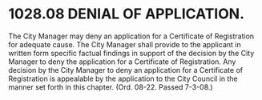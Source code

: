 1028.08 DENIAL OF APPLICATION.
==============================

The City Manager may deny an application for a Certificate of
Registration for adequate cause. The City Manager shall provide to the
applicant in written form specific factual findings in support of the
decision by the City Manager to deny the application for a Certificate
of Registration. Any decision by the City Manager to deny an application
for a Certificate of Registration is appealable by the application to
the City Council in the manner set forth in this chapter. (Ord. 08-22.
Passed 7-3-08.)
